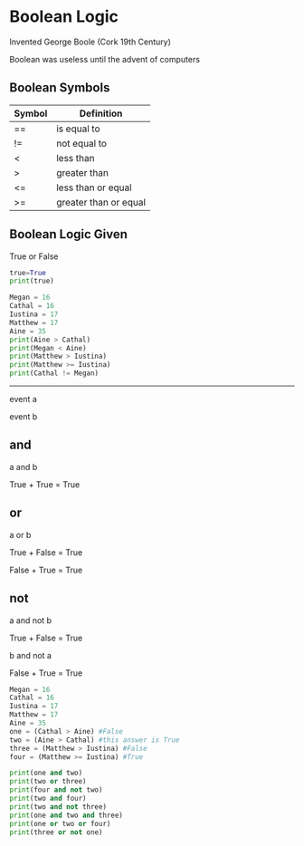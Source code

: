 # Boolean Logic

Invented George Boole (Cork 19th Century)

Boolean was useless until the advent of computers

## Boolean Symbols

| Symbol | Definition            |
|--------|-----------------------|
| ==     | is equal to           |
| !=     | not equal to          |
| \<     | less than             |
| \>     | greater than          |
| \<=    | less than or equal    |
| \>=    | greater than or equal |

## Boolean Logic Given

True or False

```python
true=True
print(true)
```

```python
Megan = 16
Cathal = 16
Iustina = 17
Matthew = 17
Aine = 35
print(Aine > Cathal)
print(Megan < Aine)
print(Matthew > Iustina)
print(Matthew >= Iustina)
print(Cathal != Megan)
```

---

event a

event b

## and

a and b

True + True = True

## or

a or b

True + False = True

False + True = True

## not

a and not b

True + False = True

b and not a

False + True = True

```python
Megan = 16
Cathal = 16
Iustina = 17
Matthew = 17
Aine = 35
one = (Cathal > Aine) #False
two = (Aine > Cathal) #this answer is True
three = (Matthew > Iustina) #False
four = (Matthew >= Iustina) #True

print(one and two)
print(two or three)
print(four and not two)
print(two and four)
print(two and not three)
print(one and two and three)
print(one or two or four)
print(three or not one)
```